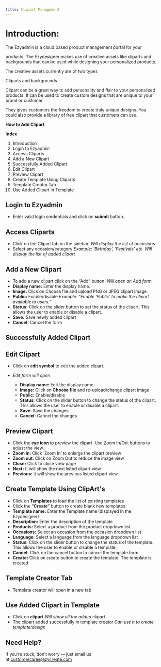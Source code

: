 ```yaml
---
title: Clipart Management
---
```

# **Introduction:**

The Ezyadmin is a cloud based product management portal for your

products. The Ezydesigner makes use of creative assets like cliparts and backgrounds that can be used while designing your personalized products.

The creative assets currently are of two types

Cliparts and backgrounds.

Clipart can be a great way to add personality and flair to your personalized products. It can be used to create custom designs that are unique to your brand or customer. 

They gives customers the freedom to create truly unique designs. You could also provide a library of free clipart that customers can use.

**How to Add Clipart**

**Index**

1. Introduction
2. Login to Ezyadmin
3. Access Cliparts
4. Add a New Clipart
5. Successfully Added Clipart
6. Edit Clipart
7. Preview Clipart
8. Create Template Using Cliparts
9. Template Creator Tab
10. Use Added Clipart in Template

## **Login to Ezyadmin**

* Enter valid login credentials and click on **submit** button.

## **Access Cliparts**

* Click on the Clipart tab on the sidebar.
   *Will display the list of occasions*
* Select any occasion/category
   *Example: 'Birthday', 'Festivals' etc.*
   *Will display the list of added clipart*

## **Add a New Clipart**

* To add a new clipart click on the “Add” button.
   *Will open an Add form*
* **Display name:** Enter the display name.
* **Image:** Click on Choose file and upload PNG or JPEG clipart image.
* **Public:** Enable/disable
   *Example: “Enable ‘Public’ to make the clipart available to users.”*
* **Status:** Click on the slider button to set the status of the clipart. This allows the user to enable or disable a clipart.
* **Save:** Save newly added clipart
* **Cancel:** Cancel the form

## **Successfully Added Clipart**

## **Edit Clipart**

* Click on **edit symbol** to edit the added clipart.
* *Edit form will open*

  * **Display name:** Edit the display name
  * **Image:** Click on **Choose file** and re-upload/change clipart image
  * **Public:** Enable/disable
  * **Status:** Click on the slider button to change the status of the clipart. This allows the user to enable or disable a clipart.
  * **Save:** Save the changes
  * **Cancel:** Cancel the changes

## **Preview Clipart**

* Click the **eye icon** to preview the clipart. Use Zoom In/Out buttons to adjust the view.
* **Zoom in:** Click ‘Zoom In’ to enlarge the clipart preview
* **Zoom out:** Click on Zoom Out to reduce the image view
* **Close:** Click to close view page
* **Next:** It will show the next listed clipart view
* **Previous:** It will show the previous listed clipart view

## **Create Template Using ClipArt's**

* Click on **Templates** to load the list of existing templates
* Click the **“Create”** button to create blank new templates.
* **Template name:** Enter the Template name (displayed in the Ezydesigner)
* **Description:** Enter the description of the template
* **Products:** Select a product from the product dropdown list
* **Occasions:** Select an occasion from the occasion dropdown list
* **Language:** Select a language from the language dropdown list
* **Status:** Click on the slider button to change the status of the template. This allows the user to enable or disable a template
* **Cancel:** Click on the cancel button to cancel the template form
* **Create:** Click on create button to create the template. The template is created

## **Template Creator Tab**

* Template creator will open in a new tab

## **Use Added Clipart in Template**

* Click on **clipart**
   *Will show all the added clipart*
* The clipart added successfully in template creator
   *Can use it to create template/design*




## **Need Help?**

If you're stuck, don’t worry — just email us at [customercare@ezycreate.com](mailto:support@ezycreate.com)
